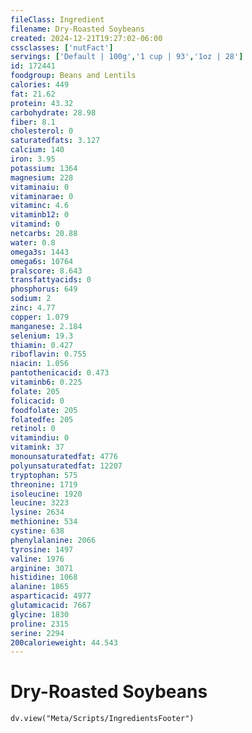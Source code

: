```yaml
---
fileClass: Ingredient
filename: Dry-Roasted Soybeans
created: 2024-12-21T19:27:02-06:00
cssclasses: ['nutFact']
servings: ['Default | 100g','1 cup | 93','1oz | 28']
id: 172441
foodgroup: Beans and Lentils
calories: 449
fat: 21.62
protein: 43.32
carbohydrate: 28.98
fiber: 8.1
cholesterol: 0
saturatedfats: 3.127
calcium: 140
iron: 3.95
potassium: 1364
magnesium: 228
vitaminaiu: 0
vitaminarae: 0
vitaminc: 4.6
vitaminb12: 0
vitamind: 0
netcarbs: 20.88
water: 0.8
omega3s: 1443
omega6s: 10764
pralscore: 8.643
transfattyacids: 0
phosphorus: 649
sodium: 2
zinc: 4.77
copper: 1.079
manganese: 2.184
selenium: 19.3
thiamin: 0.427
riboflavin: 0.755
niacin: 1.056
pantothenicacid: 0.473
vitaminb6: 0.225
folate: 205
folicacid: 0
foodfolate: 205
folatedfe: 205
retinol: 0
vitamindiu: 0
vitamink: 37
monounsaturatedfat: 4776
polyunsaturatedfat: 12207
tryptophan: 575
threonine: 1719
isoleucine: 1920
leucine: 3223
lysine: 2634
methionine: 534
cystine: 638
phenylalanine: 2066
tyrosine: 1497
valine: 1976
arginine: 3071
histidine: 1068
alanine: 1865
asparticacid: 4977
glutamicacid: 7667
glycine: 1830
proline: 2315
serine: 2294
200calorieweight: 44.543
---
```


# Dry-Roasted Soybeans

```dataviewjs
dv.view("Meta/Scripts/IngredientsFooter")
```